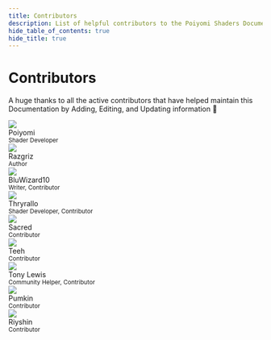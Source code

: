 ```yaml
---
title: Contributors
description: List of helpful contributors to the Poiyomi Shaders Documentation.
hide_table_of_contents: true
hide_title: true
---
```


<div style={{textAlign: 'center'}}>

# Contributors

A huge thanks to all the active contributors that have helped maintain this Documentation by Adding, Editing, and Updating information 💙

</div>

<div class="avatar avatar--vertical" style={{margin: '20px'}}>
    <a
        class="avatar__photo-link avatar__photo avatar__photo--xl"
        href="https://github.com/poiyomi">
        <img
        src="https://github.com/poiyomi.png" />
    </a>
    <div class="avatar__intro">
        <div class="avatar__name" style={{marginTop: '5px'}}>Poiyomi</div>
        <small class="avatar__subtitle">
            Shader Developer
        </small>
    </div>
</div>

<div class="avatar avatar--vertical" style={{margin: '20px'}}>
    <a
        class="avatar__photo-link avatar__photo avatar__photo--xl"
        href="https://github.com/rrazgriz">
        <img
        src="https://github.com/rrazgriz.png" />
    </a>
    <div class="avatar__intro">
        <div class="avatar__name" style={{marginTop: '5px'}}>Razgriz</div>
        <small class="avatar__subtitle">
            Author
        </small>
    </div>
</div>

<div class="avatar avatar--vertical" style={{margin: '20px'}}>
    <a
        class="avatar__photo-link avatar__photo avatar__photo--xl"
        href="https://github.com/BluWizard10">
        <img
        src="https://github.com/BluWizard10.png" />
    </a>
    <div class="avatar__intro">
        <div class="avatar__name" style={{marginTop: '5px'}}>BluWizard10</div>
        <small class="avatar__subtitle">
            Writer, Contributor
        </small>
    </div>
</div>

<div class="avatar avatar--vertical" style={{margin: '20px'}}>
    <a
        class="avatar__photo-link avatar__photo avatar__photo--xl"
        href="https://github.com/Thryrallo">
        <img
        src="https://github.com/Thryrallo.png" />
    </a>
    <div class="avatar__intro">
        <div class="avatar__name" style={{marginTop: '5px'}}>Thryrallo</div>
        <small class="avatar__subtitle">
            Shader Developer, Contributor
        </small>
    </div>
</div>

<div class="avatar avatar--vertical" style={{margin: '20px'}}>
    <a
        class="avatar__photo-link avatar__photo avatar__photo--xl"
        href="https://github.com/sacred0">
        <img
        src="https://github.com/sacred0.png" />
    </a>
    <div class="avatar__intro">
        <div class="avatar__name" style={{marginTop: '5px'}}>Sacred</div>
        <small class="avatar__subtitle">
            Contributor
        </small>
    </div>
</div>

<div class="avatar avatar--vertical" style={{margin: '20px'}}>
    <a
        class="avatar__photo-link avatar__photo avatar__photo--xl"
        href="https://github.com/teehzero">
        <img
        src="https://github.com/teehzero.png" />
    </a>
    <div class="avatar__intro">
        <div class="avatar__name" style={{marginTop: '5px'}}>Teeh</div>
        <small class="avatar__subtitle">
            Contributor
        </small>
    </div>
</div>

<div class="avatar avatar--vertical" style={{margin: '20px'}}>
    <a
        class="avatar__photo-link avatar__photo avatar__photo--xl"
        href="https://github.com/slord399">
        <img
        src="https://github.com/slord399.png" />
    </a>
    <div class="avatar__intro">
        <div class="avatar__name" style={{marginTop: '5px'}}>Tony Lewis</div>
        <small class="avatar__subtitle">
            Community Helper, Contributor
        </small>
    </div>
</div>

<div class="avatar avatar--vertical" style={{margin: '20px'}}>
    <a
        class="avatar__photo-link avatar__photo avatar__photo--xl"
        href="https://github.com/rurre">
        <img
        src="https://github.com/rurre.png" />
    </a>
    <div class="avatar__intro">
        <div class="avatar__name" style={{marginTop: '5px'}}>Pumkin</div>
        <small class="avatar__subtitle">
            Contributor
        </small>
    </div>
</div>

<div class="avatar avatar--vertical" style={{margin: '20px'}}>
    <a
        class="avatar__photo-link avatar__photo avatar__photo--xl"
        href="https://github.com/Riyshin">
        <img
        src="https://github.com/Riyshin.png" />
    </a>
    <div class="avatar__intro">
        <div class="avatar__name" style={{marginTop: '5px'}}>Riyshin</div>
        <small class="avatar__subtitle">
            Contributor
        </small>
    </div>
</div>
